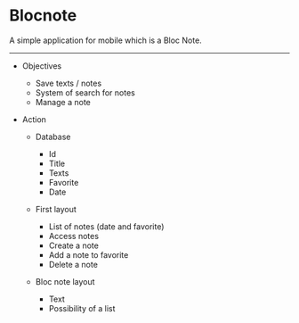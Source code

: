 # Blocnote
A simple application for mobile which is a Bloc Note.

-----------------------------------------------------

- Objectives
  - Save texts / notes
  - System of search for notes
  - Manage a note

- Action
  - Database
    - Id
    - Title
    - Texts
    - Favorite
    - Date
  
  - First layout
      - List of notes (date and favorite)
      - Access notes
      - Create a note
      - Add a note to favorite
      - Delete a note
      
  - Bloc note layout
      - Text
      - Possibility of a list
